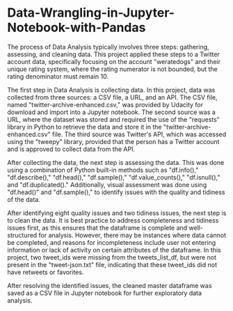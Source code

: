 # Data-Wrangling-in-Jupyter-Notebook-with-Pandas

The process of Data Analysis typically involves three steps: gathering, assessing, and cleaning data. 
This project applied these steps to a Twitter account data, specifically focusing on the account "weratedogs" 
and their unique rating system, where the rating numerator is not bounded, but the rating denominator must remain 10.

The first step in Data Analysis is collecting data. In this project, data was collected from three sources: a CSV file,
a URL, and an API. The CSV file, named "twitter-archive-enhanced.csv," was provided by Udacity for download and import 
into a Jupyter notebook. The second source was a URL, where the dataset was stored and required the use of the "requests" 
library in Python to retrieve the data and store it in the "twitter-archive-enhanced.csv" file. The third source was Twitter's 
API, which was accessed using the "tweepy" library, provided that the person has a Twitter account and is approved to collect data from the API.

After collecting the data, the next step is assessing the data. This was done using a combination of Python built-in methods 
such as "df.info()," "df.describe()," "df.head()," "df.sample()," "df.value_counts()," "df.isnull()," and "df.duplicated()." 
Additionally, visual assessment was done using "df.head()" and "df.sample()," to identify issues with the quality and tidiness of the data.

After identifying eight quality issues and two tidiness issues, the next step is to clean the data. It is best practice to 
address completeness and tidiness issues first, as this ensures that the dataframe is complete and well-structured for analysis. 
However, there may be instances where data cannot be completed, and reasons for incompleteness include user not entering information 
or lack of activity on certain attributes of the dataframe. In this project, two tweet_ids were missing from the tweets_list_df, 
but were not present in the "tweet-json.txt" file, indicating that these tweet_ids did not have retweets or favorites.

After resolving the identified issues, the cleaned master dataframe was saved as a CSV file in Jupyter notebook for further 
exploratory data analysis.
